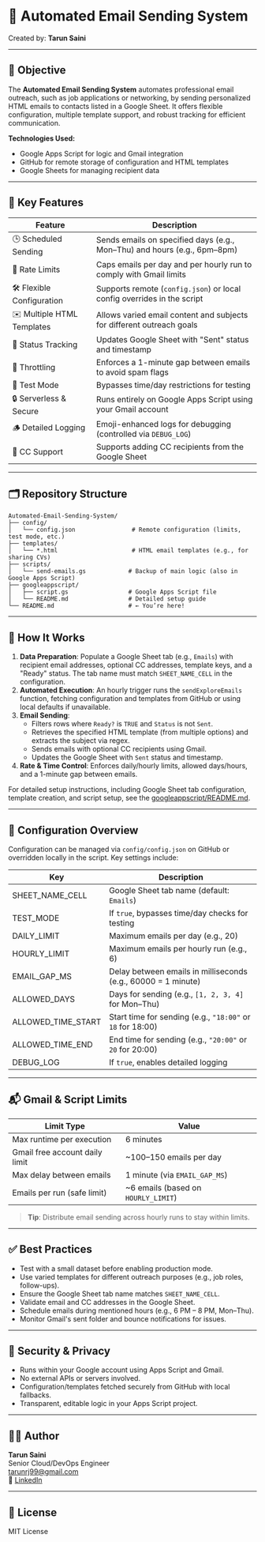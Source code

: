 # 📧 Automated Email Sending System

Created by: **Tarun Saini**

---

## 🧩 Objective

The **Automated Email Sending System** automates professional email outreach, such as job applications or networking, by sending personalized HTML emails to contacts listed in a Google Sheet. It offers flexible configuration, multiple template support, and robust tracking for efficient communication.

**Technologies Used:**
- Google Apps Script for logic and Gmail integration
- GitHub for remote storage of configuration and HTML templates
- Google Sheets for managing recipient data

---

## 🚀 Key Features

| Feature                    | Description                                                                 |
|----------------------------|-----------------------------------------------------------------------------|
| 🕒 Scheduled Sending       | Sends emails on specified days (e.g., Mon–Thu) and hours (e.g., 6pm–8pm)    |
| 📅 Rate Limits             | Caps emails per day and per hourly run to comply with Gmail limits           |
| 🛠️ Flexible Configuration  | Supports remote (`config.json`) or local config overrides in the script      |
| ✉️ Multiple HTML Templates | Allows varied email content and subjects for different outreach goals        |
| 🧾 Status Tracking         | Updates Google Sheet with "Sent" status and timestamp                        |
| 🐢 Throttling              | Enforces a 1-minute gap between emails to avoid spam flags                   |
| 🧪 Test Mode               | Bypasses time/day restrictions for testing                                  |
| 🔒 Serverless & Secure     | Runs entirely on Google Apps Script using your Gmail account                 |
| 🪵 Detailed Logging        | Emoji-enhanced logs for debugging (controlled via `DEBUG_LOG`)              |
| 📧 CC Support              | Supports adding CC recipients from the Google Sheet                         |

---

## 🗂️ Repository Structure

```text
Automated-Email-Sending-System/
├── config/
│   └── config.json                # Remote configuration (limits, test mode, etc.)
├── templates/
│   └── *.html                     # HTML email templates (e.g., for sharing CVs)
├── scripts/
│   └── send-emails.gs            # Backup of main logic (also in Google Apps Script)
├── googleappscript/
│   ├── script.gs                 # Google Apps Script file
│   └── README.md                 # Detailed setup guide
└── README.md                     # ← You’re here!
```

---

## 🧠 How It Works

1. **Data Preparation**: Populate a Google Sheet tab (e.g., `Emails`) with recipient email addresses, optional CC addresses, template keys, and a "Ready" status. The tab name must match `SHEET_NAME_CELL` in the configuration.
2. **Automated Execution**: An hourly trigger runs the `sendExploreEmails` function, fetching configuration and templates from GitHub or using local defaults if unavailable.
3. **Email Sending**:
   - Filters rows where `Ready?` is `TRUE` and `Status` is not `Sent`.
   - Retrieves the specified HTML template (from multiple options) and extracts the subject via regex.
   - Sends emails with optional CC recipients using Gmail.
   - Updates the Google Sheet with `Sent` status and timestamp.
4. **Rate & Time Control**: Enforces daily/hourly limits, allowed days/hours, and a 1-minute gap between emails.

For detailed setup instructions, including Google Sheet tab configuration, template creation, and script setup, see the [googleappscript/README.md](https://github.com/Tarunrj99/Automated-Email-Sending-System/blob/main/googleappscript/README.md).

---

## 🔧 Configuration Overview

Configuration can be managed via `config/config.json` on GitHub or overridden locally in the script. Key settings include:

| Key                 | Description                                                                 |
|---------------------|-----------------------------------------------------------------------------|
| SHEET_NAME_CELL     | Google Sheet tab name (default: `Emails`)                                   |
| TEST_MODE           | If `true`, bypasses time/day checks for testing                             |
| DAILY_LIMIT         | Maximum emails per day (e.g., 20)                                           |
| HOURLY_LIMIT        | Maximum emails per hourly run (e.g., 6)                                     |
| EMAIL_GAP_MS        | Delay between emails in milliseconds (e.g., 60000 = 1 minute)               |
| ALLOWED_DAYS        | Days for sending (e.g., `[1, 2, 3, 4]` for Mon–Thu)                         |
| ALLOWED_TIME_START  | Start time for sending (e.g., `"18:00"` or `18` for 18:00)                  |
| ALLOWED_TIME_END    | End time for sending (e.g., `"20:00"` or `20` for 20:00)                  |
| DEBUG_LOG           | If `true`, enables detailed logging                                         |

---

## 📬 Gmail & Script Limits

| Limit Type                     | Value                                  |
|--------------------------------|----------------------------------------|
| Max runtime per execution      | 6 minutes                              |
| Gmail free account daily limit | ~100–150 emails per day                |
| Max delay between emails       | 1 minute (via `EMAIL_GAP_MS`)          |
| Emails per run (safe limit)    | ~6 emails (based on `HOURLY_LIMIT`)    |

> **Tip**: Distribute email sending across hourly runs to stay within limits.

---

## ✅ Best Practices

- Test with a small dataset before enabling production mode.
- Use varied templates for different outreach purposes (e.g., job roles, follow-ups).
- Ensure the Google Sheet tab name matches `SHEET_NAME_CELL`.
- Validate email and CC addresses in the Google Sheet.
- Schedule emails during mentioned hours (e.g., 6 PM – 8 PM, Mon–Thu).
- Monitor Gmail's sent folder and bounce notifications for issues.

---

## 🔐 Security & Privacy

- Runs within your Google account using Apps Script and Gmail.
- No external APIs or servers involved.
- Configuration/templates fetched securely from GitHub with local fallbacks.
- Transparent, editable logic in your Apps Script project.

---

## 👨‍💻 Author

**Tarun Saini**  
Senior Cloud/DevOps Engineer  
tarunrj99@gmail.com  
🔗 [LinkedIn](https://www.linkedin.com/in/tarunrj99)

---

## 📄 License

MIT License
